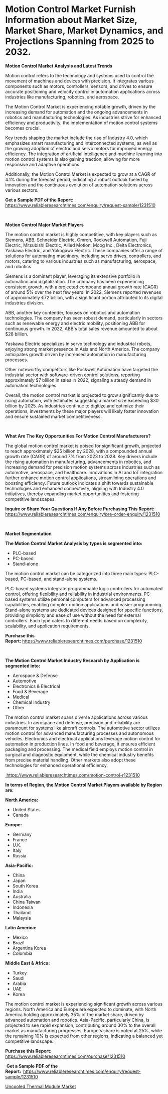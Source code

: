 <p><h1>Motion Control Market Furnish Information about Market Size, Market Share, Market Dynamics, and Projections Spanning from 2025 to 2032.</h1></p><p><strong>Motion Control Market Analysis and Latest Trends</strong></p>
<p><p>Motion control refers to the technology and systems used to control the movement of machines and devices with precision. It integrates various components such as motors, controllers, sensors, and drives to ensure accurate positioning and velocity control in automation applications across industries like manufacturing, robotics, and aerospace.</p><p>The Motion Control Market is experiencing notable growth, driven by the increasing demand for automation and the ongoing advancements in robotics and manufacturing technologies. As industries strive for enhanced efficiency and productivity, the implementation of motion control systems becomes crucial. </p><p>Key trends shaping the market include the rise of Industry 4.0, which emphasizes smart manufacturing and interconnected systems, as well as the growing adoption of electric and servo motors for improved energy efficiency. The integration of artificial intelligence and machine learning into motion control systems is also gaining traction, allowing for more responsive and adaptive operations.</p><p>Additionally, the Motion Control Market is expected to grow at a CAGR of 4.1% during the forecast period, indicating a robust outlook fueled by innovation and the continuous evolution of automation solutions across various sectors.</p></p>
<p><strong>Get a Sample PDF of the Report:&nbsp;</strong> <a href="https://www.reliableresearchtimes.com/enquiry/request-sample/1231510?utm_campaign=2722&utm_medium=2&utm_source=Github&utm_content=ia&utm_term=11042025&utm_id=motion-control">https://www.reliableresearchtimes.com/enquiry/request-sample/1231510</a></p>
<p>&nbsp;</p>
<p><strong>Motion Control Major Market Players</strong></p>
<p><p>The motion control market is highly competitive, with key players such as Siemens, ABB, Schneider Electric, Omron, Rockwell Automation, Fuji Electric, Mitsubishi Electric, Allied Motion, Moog Inc., Delta Electronics, Yaskawa Electric, and Yokogawa Electric. These companies offer a range of solutions for automating machinery, including servo drives, controllers, and motors, catering to various industries such as manufacturing, aerospace, and robotics.</p><p>Siemens is a dominant player, leveraging its extensive portfolio in automation and digitalization. The company has been experiencing consistent growth, with a projected compound annual growth rate (CAGR) of around 5% over the next few years. In 2022, Siemens reported revenues of approximately €72 billion, with a significant portion attributed to its digital industries division.</p><p>ABB, another key contender, focuses on robotics and automation technologies. The company has seen robust demand, particularly in sectors such as renewable energy and electric mobility, positioning ABB for continuous growth. In 2022, ABB's total sales revenue amounted to about $28 billion.</p><p>Yaskawa Electric specializes in servo technology and industrial robots, enjoying strong market presence in Asia and North America. The company anticipates growth driven by increased automation in manufacturing processes. </p><p>Other noteworthy competitors like Rockwell Automation have targeted the industrial sector with software-driven control solutions, reporting approximately $7 billion in sales in 2022, signaling a steady demand in automation technologies.</p><p>Overall, the motion control market is projected to grow significantly due to rising automation, with estimates suggesting a market size exceeding $30 billion by 2025. As industries continue to digitize and optimize their operations, investments by these major players will likely foster innovation and ensure sustained market competitiveness.</p></p>
<p>&nbsp;</p>
<p><strong>What Are The Key Opportunities For Motion Control Manufacturers?</strong></p>
<p><p>The global motion control market is poised for significant growth, projected to reach approximately $25 billion by 2028, with a compounded annual growth rate (CAGR) of around 7% from 2023 to 2028. Key drivers include the rising automation in manufacturing, advancements in robotics, and increasing demand for precision motion systems across industries such as automotive, aerospace, and healthcare. Innovations in AI and IoT integration further enhance motion control applications, streamlining operations and boosting efficiency. Future outlook indicates a shift towards sustainable technologies and enhanced connectivity, aligning with Industry 4.0 initiatives, thereby expanding market opportunities and fostering competitive landscapes.</p></p>
<p><strong>Inquire or Share Your Questions If Any Before Purchasing This Report:</strong> <a href="https://www.reliableresearchtimes.com/enquiry/pre-order-enquiry/1231510?utm_campaign=2722&utm_medium=2&utm_source=Github&utm_content=ia&utm_term=11042025&utm_id=motion-control">https://www.reliableresearchtimes.com/enquiry/pre-order-enquiry/1231510</a></p>
<p>&nbsp;</p>
<p><strong>Market Segmentation</strong></p>
<p><strong>The Motion Control Market Analysis by types is segmented into:</strong></p>
<p><ul><li>PLC-based</li><li>PC-based</li><li>Stand-alone</li></ul></p>
<p><p>The motion control market can be categorized into three main types: PLC-based, PC-based, and stand-alone systems. </p><p>PLC-based systems integrate programmable logic controllers for automated control, offering flexibility and reliability in industrial environments. PC-based systems utilize personal computers for advanced processing capabilities, enabling complex motion applications and easier programming. Stand-alone systems are dedicated devices designed for specific functions, providing simplicity and ease of use without the need for external controllers. Each type caters to different needs based on complexity, scalability, and application requirements.</p></p>
<p><strong>Purchase this Report:&nbsp;</strong><a href="https://www.reliableresearchtimes.com/purchase/1231510?utm_campaign=2722&utm_medium=2&utm_source=Github&utm_content=ia&utm_term=11042025&utm_id=motion-control">https://www.reliableresearchtimes.com/purchase/1231510</a></p>
<p>&nbsp;</p>
<p><strong>The Motion Control Market Industry Research by Application is segmented into:</strong></p>
<p><ul><li>Aerospace & Defense</li><li>Automotive</li><li>Electronics & Electrical</li><li>Food & Beverage</li><li>Medical</li><li>Chemical Industry</li><li>Other</li></ul></p>
<p><p>The motion control market spans diverse applications across various industries. In aerospace and defense, precision and reliability are paramount for systems like aircraft controls. The automotive sector utilizes motion control for advanced manufacturing processes and autonomous vehicles. Electronics and electrical applications leverage motion control for automation in production lines. In food and beverage, it ensures efficient packaging and processing. The medical field employs motion control in surgical and diagnostic equipment, while the chemical industry benefits from precise material handling. Other markets also adopt these technologies for enhanced operational efficiency.</p></p>
<p><a href="https://www.reliableresearchtimes.com/motion-control-r1231510?utm_campaign=2722&utm_medium=2&utm_source=Github&utm_content=ia&utm_term=11042025&utm_id=motion-control">&nbsp;https://www.reliableresearchtimes.com/motion-control-r1231510</a></p>
<p><strong>In terms of Region, the Motion Control Market Players available by Region are:</strong></p>
<p>
    <p> <strong> North America: </strong>
        <ul>
            <li>United States</li>
            <li>Canada</li>
        </ul>
        </p> 
    <p> <strong> Europe: </strong>
        <ul>
            <li>Germany</li>
            <li>France</li>
            <li>U.K.</li>
            <li>Italy</li>
            <li>Russia</li>
        </ul>
        </p> 
    <p> <strong> Asia-Pacific: </strong>
        <ul>
            <li>China</li>
            <li>Japan</li>
            <li>South Korea</li>
            <li>India</li>
            <li>Australia</li>
            <li>China Taiwan</li>
            <li>Indonesia</li>
            <li>Thailand</li>
            <li>Malaysia</li>
        </ul>
        </p> 
    <p> <strong> Latin America: </strong>
        <ul>
            <li>Mexico</li>
            <li>Brazil</li>
            <li>Argentina Korea</li>
            <li>Colombia</li>
        </ul>
        </p> 
    <p> <strong> Middle East & Africa: </strong>
        <ul>
            <li>Turkey</li>
            <li>Saudi</li>
            <li>Arabia</li>
            <li>UAE</li>
            <li>Korea</li>
        </ul>
    </p>
    </p>
<p><p>The motion control market is experiencing significant growth across various regions. North America and Europe are expected to dominate, with North America holding approximately 35% of the market share, driven by advanced automation and robotics. Asia-Pacific, particularly China, is projected to see rapid expansion, contributing around 30% to the overall market as manufacturing progresses. Europe's share is noted at 25%, while the remaining 10% is expected from other regions, indicating a balanced yet competitive landscape.</p></p>
<p><strong>Purchase this Report: </strong><a href="https://www.reliableresearchtimes.com/purchase/1231510?utm_campaign=2722&utm_medium=2&utm_source=Github&utm_content=ia&utm_term=11042025&utm_id=motion-control">https://www.reliableresearchtimes.com/purchase/1231510</a></p>
<p>&nbsp;<strong>Get a Sample PDF of the Report:&nbsp;&nbsp;</strong><a href="https://www.reliableresearchtimes.com/enquiry/request-sample/1231510?utm_campaign=2722&utm_medium=2&utm_source=Github&utm_content=ia&utm_term=11042025&utm_id=motion-control">https://www.reliableresearchtimes.com/enquiry/request-sample/1231510</a></p>
<p><strong></strong></p>
<p><p><a href="https://github.com/baatetoshda/Market-Research-Report-List-1/blob/main/uncooled-thermal-module-market.md?utm_campaign=2722&utm_medium=2&utm_source=Github&utm_content=ia&utm_term=11042025&utm_id=motion-control">Uncooled Thermal Module Market</a></p></p>